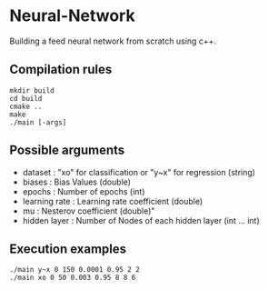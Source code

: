 # Neural-Network
Building a feed neural network from scratch using c++.

## Compilation rules
```
mkdir build
cd build
cmake ..
make
./main [-args] 
```

## Possible arguments

- dataset : "xo" for classification or "y~x" for regression (string)
- biases : Bias Values (double)
- epochs : Number of epochs (int)
- learning rate : Learning rate coefficient (double)
- mu : Nesterov coefficient (double)"
- hidden layer : Number of Nodes of each hidden layer (int ... int)

## Execution examples

```
./main y~x 0 150 0.0001 0.95 2 2
./main xo 0 50 0.003 0.95 8 8 6
```